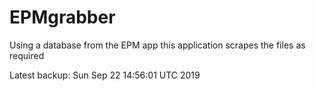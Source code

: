 # EPMgrabber
Using a database from the EPM app this application scrapes the files as required


Latest backup: Sun Sep 22 14:56:01 UTC 2019
